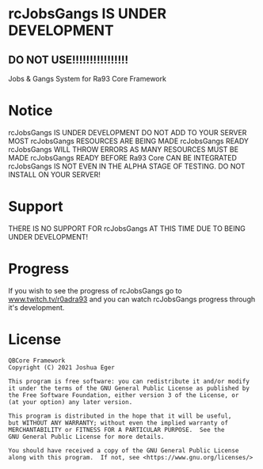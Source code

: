 # rcJobsGangs IS UNDER DEVELOPMENT
## DO NOT USE!!!!!!!!!!!!!!!!

Jobs & Gangs System for Ra93 Core Framework

# Notice

rcJobsGangs IS UNDER DEVELOPMENT
DO NOT ADD TO YOUR SERVER
MOST rcJobsGangs RESOURCES ARE BEING MADE rcJobsGangs READY
rcJobsGangs WILL THROW ERRORS AS MANY RESOURCES MUST BE MADE rcJobsGangs READY BEFORE Ra93 Core CAN BE INTEGRATED
rcJobsGangs IS NOT EVEN IN THE ALPHA STAGE OF TESTING.
DO NOT INSTALL ON YOUR SERVER!

# Support

THERE IS NO SUPPORT FOR rcJobsGangs AT THIS TIME DUE TO BEING UNDER DEVELOPMENT!

# Progress

If you wish to see the progress of rcJobsGangs go to www.twitch.tv/r0adra93 and you can watch rcJobsGangs progress through it's development.

# License

    QBCore Framework
    Copyright (C) 2021 Joshua Eger

    This program is free software: you can redistribute it and/or modify
    it under the terms of the GNU General Public License as published by
    the Free Software Foundation, either version 3 of the License, or
    (at your option) any later version.

    This program is distributed in the hope that it will be useful,
    but WITHOUT ANY WARRANTY; without even the implied warranty of
    MERCHANTABILITY or FITNESS FOR A PARTICULAR PURPOSE.  See the
    GNU General Public License for more details.

    You should have received a copy of the GNU General Public License
    along with this program.  If not, see <https://www.gnu.org/licenses/>
